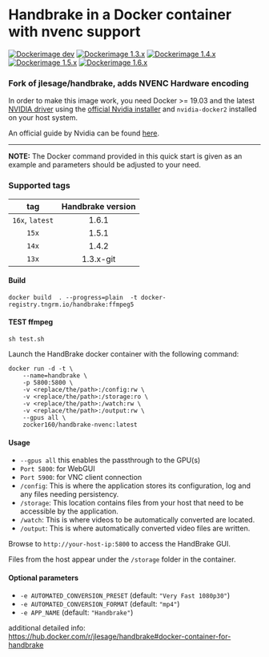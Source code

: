 # Handbrake in a Docker container with nvenc support

[![Dockerimage dev](https://github.com/zocker-160/handbrake-nvenc-docker/actions/workflows/dockerimage-dev.yml/badge.svg)](https://github.com/zocker-160/handbrake-nvenc-docker/actions/workflows/dockerimage-dev.yml)
[![Dockerimage 1.3.x](https://github.com/zocker-160/handbrake-nvenc-docker/actions/workflows/dockerimage-13x.yml/badge.svg)](https://github.com/zocker-160/handbrake-nvenc-docker/actions/workflows/dockerimage-13x.yml)
[![Dockerimage 1.4.x](https://github.com/zocker-160/handbrake-nvenc-docker/actions/workflows/dockerimage-14x.yml/badge.svg)](https://github.com/zocker-160/handbrake-nvenc-docker/actions/workflows/dockerimage-14x.yml)
[![Dockerimage 1.5.x](https://github.com/zocker-160/handbrake-nvenc-docker/actions/workflows/dockerimage-15x.yml/badge.svg)](https://github.com/zocker-160/handbrake-nvenc-docker/actions/workflows/dockerimage-15x.yml)
[![Dockerimage 1.6.x](https://github.com/zocker-160/handbrake-nvenc-docker/actions/workflows/dockerimage-16x.yml/badge.svg)](https://github.com/zocker-160/handbrake-nvenc-docker/actions/workflows/dockerimage-16x.yml)

### Fork of jlesage/handbrake, adds NVENC Hardware encoding

In order to make this image work, you need Docker >= 19.03 and the latest [NVIDIA driver](https://github.com/NVIDIA/nvidia-docker/wiki/Frequently-Asked-Questions#how-do-i-install-the-nvidia-driver) using the [official Nvidia installer](https://www.nvidia.com/en-us/drivers/unix/) and `nvidia-docker2` installed on your host system.

An official guide by Nvidia can be found [here](https://docs.nvidia.com/datacenter/cloud-native/container-toolkit/install-guide.html#installing-on-ubuntu-and-debian).

---

**NOTE:** The Docker command provided in this quick start is given as an example and parameters should be adjusted to your need.

### Supported tags

| tag             | Handbrake version |
|:---------------:|:-----------------:|
| `16x`, `latest` | 1.6.1             |
| `15x`           | 1.5.1             |
| `14x`           | 1.4.2             |
| `13x`           | 1.3.x-git         |



#### Build
```
docker build  . --progress=plain  -t docker-registry.tngrm.io/handbrake:ffmpeg5

```


#### TEST ffmpeg
```
sh test.sh

```


Launch the HandBrake docker container with the following command:

```
docker run -d -t \
    --name=handbrake \
    -p 5800:5800 \
    -v <replace/the/path>:/config:rw \
    -v <replace/the/path>:/storage:ro \
    -v <replace/the/path>:/watch:rw \
    -v <replace/the/path>:/output:rw \
    --gpus all \
    zocker160/handbrake-nvenc:latest
```

#### Usage

- `--gpus all` this enables the passthrough to the GPU(s)
- `Port 5800`: for WebGUI
- `Port 5900`: for VNC client connection
- `/config`: This is where the application stores its configuration, log and any files needing persistency.
- `/storage`: This location contains files from your host that need to be accessible by the application.
- `/watch`: This is where videos to be automatically converted are located.
- `/output`: This is where automatically converted video files are written.

Browse to `http://your-host-ip:5800` to access the HandBrake GUI. 

Files from the host appear under the `/storage` folder in the container.

#### Optional parameters

- `-e AUTOMATED_CONVERSION_PRESET` (default: `"Very Fast 1080p30"`)
- `-e AUTOMATED_CONVERSION_FORMAT` (default: `"mp4"`)
- `-e APP_NAME` (default: `"Handbrake"`)

additional detailed info:
<https://hub.docker.com/r/jlesage/handbrake#docker-container-for-handbrake>
